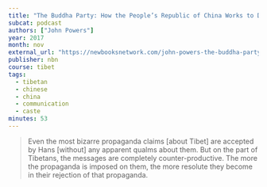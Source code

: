 ```yaml
---
title: "The Buddha Party: How the People’s Republic of China Works to Define and Control Tibetan Buddhism"
subcat: podcast
authors: ["John Powers"]
year: 2017
month: nov
external_url: "https://newbooksnetwork.com/john-powers-the-buddha-party-how-the-peoples-republic-of-china-works-to-define-and-control-tibetan-buddhism-oxford-up-2016"
publisher: nbn
course: tibet
tags:
  - tibetan
  - chinese
  - china
  - communication
  - caste
minutes: 53
---
```


> Even the most bizarre propaganda claims [about Tibet] are accepted by Hans [without] any apparent qualms about them. But on the part of Tibetans, the messages are completely counter-productive. The more the propaganda is imposed on them, the more resolute they become in their rejection of that propaganda.
